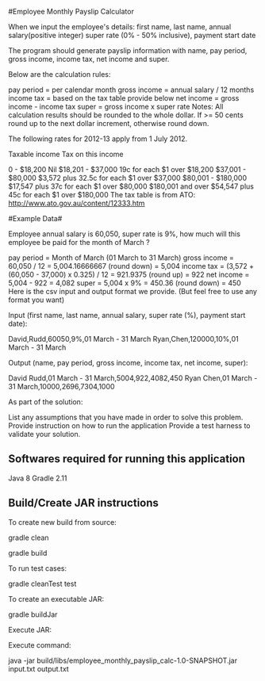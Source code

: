 #Employee Monthly Payslip Calculator

When we input the employee's details: 
first name, 
last name, 
annual salary(positive integer) 
super rate (0% - 50% inclusive), 
payment start date

The program should generate payslip information with name, pay period, gross income, income tax, net income and super.

Below are the calculation rules:

pay period = per calendar month
gross income = annual salary / 12 months
income tax = based on the tax table provide below
net income = gross income - income tax
super = gross income x super rate
Notes: All calculation results should be rounded to the whole dollar. If >= 50 cents round up to the next dollar increment, otherwise round down.

The following rates for 2012-13 apply from 1 July 2012.

Taxable income Tax on this income

0 - $18,200 Nil
$18,201 - $37,000 19c for each $1 over $18,200
$37,001 - $80,000 $3,572 plus 32.5c for each $1 over $37,000
$80,001 - $180,000 $17,547 plus 37c for each $1 over $80,000
$180,001 and over $54,547 plus 45c for each $1 over $180,000
The tax table is from ATO: http://www.ato.gov.au/content/12333.htm

#Example Data#

Employee annual salary is 60,050, super rate is 9%, how much will this employee be paid for the month of March ?

pay period = Month of March (01 March to 31 March)
gross income = 60,050 / 12 = 5,004.16666667 (round down) = 5,004
income tax = (3,572 + (60,050 - 37,000) x 0.325) / 12 = 921.9375 (round up) = 922
net income = 5,004 - 922 = 4,082
super = 5,004 x 9% = 450.36 (round down) = 450
Here is the csv input and output format we provide. (But feel free to use any format you want)

Input (first name, last name, annual salary, super rate (%), payment start date): 

David,Rudd,60050,9%,01 March - 31 March
Ryan,Chen,120000,10%,01 March - 31 March

Output (name, pay period, gross income, income tax, net income, super):

David Rudd,01 March - 31 March,5004,922,4082,450
Ryan Chen,01 March - 31 March,10000,2696,7304,1000

As part of the solution:

List any assumptions that you have made in order to solve this problem.
Provide instruction on how to run the application
Provide a test harness to validate your solution.

Softwares required for running this application
-------------------------------
Java 8
Gradle 2.11

Build/Create JAR instructions
-------------------------------

To create new build from source:

gradle clean

gradle build

To run test cases:

gradle cleanTest test

To create an executable JAR:

gradle buildJar

Execute JAR:

Execute command:

java -jar build/libs/employee_monthly_payslip_calc-1.0-SNAPSHOT.jar input.txt output.txt

